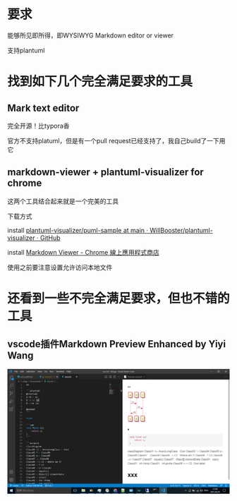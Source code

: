 # 要求

能够所见即所得，即WYSIWYG Markdown editor or viewer

支持plantuml

# 找到如下几个完全满足要求的工具

## Mark text editor

完全开源！比typora香

官方不支持platuml，但是有一个pull request已经支持了，我自己build了一下用它

## markdown-viewer + plantuml-visualizer for chrome

这两个工具结合起来就是一个完美的工具

下载方式

install [plantuml-visualizer/puml-sample at main · WillBooster/plantuml-visualizer · GitHub](https://github.com/WillBooster/plantuml-visualizer/tree/main/puml-sample) 

install [Markdown Viewer - Chrome 線上應用程式商店](https://chrome.google.com/webstore/detail/markdown-viewer/ckkdlimhmcjmikdlpkmbgfkaikojcbjk)

使用之前要注意设置允许访问本地文件

# 还看到一些不完全满足要求，但也不错的工具

## vscode插件Markdown Preview Enhanced by Yiyi Wang

![](..\images\2021-08-28-12-06-49-image.png)
